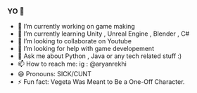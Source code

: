 ### YO 👋


- 🔭 I’m currently working on game making 
- 🌱 I’m currently learning Unity , Unreal Engine , Blender , C#
- 👯 I’m looking to collaborate on Youtube
- 🤔 I’m looking for help with game developement
- 💬 Ask me about Python , Java or any tech related stuff :)
- 📫 How to reach me: ig : @aryanrekhi
- 😄 Pronouns: SICK/CUNT
- ⚡ Fun fact: Vegeta Was Meant to Be a One-Off Character.


